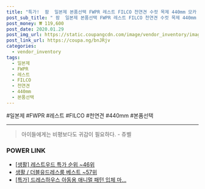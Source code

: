 ```yaml
--- 
title: "특가!  팜  일본제 본품선택 FWPR 레스트 FILCO 천연견 수컷 목제 440mm 모카 L사이즈..." 
post_sub_title: " 팜  일본제 본품선택 FWPR 레스트 FILCO 천연견 수컷 목제 440mm 모카 L사이즈 마무리 폭 라 브라운 L 본상품선택 우드" 
post_money: ₩ 119,600 
post_date: 2020.01.29 
post_img_url: https://static.coupangcdn.com/image/vendor_inventory/images/2018/10/17/23/2/1452bebb-9aee-4473-97f7-60496f35e310.jpg 
post_link_url: https://coupa.ng/bnJRjv 
categories: 
  - vendor_inventory 
tags: 
  - 일본제 
  - FWPR 
  - 레스트 
  - FILCO 
  - 천연견 
  - 440mm 
  - 본품선택 
--- 
```

  #일본제 #FWPR #레스트 #FILCO #천연견 #440mm #본품선택 
<hr> 

> 아이들에게는 비평보다도 귀감이 필요하다. - 쥬벨 


### POWER LINK

* <a href="https://blog.naver.com/sakai111/221789413230" target="_blank"> [생활] 레스트우드 특가 순위 ~46위</a>
* <a href="https://blog.naver.com/santokki14/221777363185" target="_blank">생활 / 더블유드레스룸 베스트 ~57위</a>
* <a href="https://blog.naver.com/santokki14/221788924504" target="_blank">[특가] 드레스하우스 아동용 애니멀 패턴 입체 마...</a>
